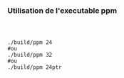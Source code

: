 ### Utilisation de l'executable ppm
#### <br>
    ./build/ppm 24
    #ou
    ./build/ppm 32
    #ou 
    ./build/ppm 24ptr
<br>
